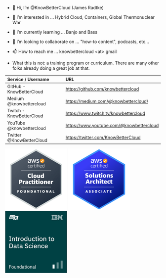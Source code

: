 - 👋 Hi, I’m @KnowBetterCloud (James Radtke)
- 👀 I’m interested in ... Hybrid Cloud, Containers, Global Thermonuclear War 
- 🌱 I’m currently learning ... Banjo and Bass
- 💞️ I’m looking to collaborate on ... "how-to content", podcasts, etc...
- 📫 How to reach me ... knowbettercloud \<at> gmail

- What this is not: a training program or curriculum.   There are many other folks already doing a great job at that.

| Service / Username       | URL |
|:-------------------------|:----------------------------------------|
| GitHub - KnowBetterCloud | https://github.com/knowbettercloud 
| Medium @knowbettercloud  | https://medium.com/@knowbettercloud/ 
| Twitch - KnowBetterCloud | https://www.twitch.tv/knowbettercloud 
| YouTube @knowbettercloud | https://www.youtube.com/@knowbettercloud
| Twitter @KnowBetterCloud | https://twitter.com/KnowBetterCloud 


![AWS Certified Cloud Practitioner](./images/aws-certified-cloud-practitioner-200x200.png)
![AWS Certified Solutions Architect Associate](./images/aws-certified-solutions-architect-associate-200x200.png)
![IBM (edX) Intro to Data Science](./images/IBM_edX-introduction-to-data-science-200x200.png)


<!---
KnowBetterCloud/KnowBetterCloud is a ✨ special ✨ repository because its `README.md` (this file) appears on your GitHub profile.
You can click the Preview link to take a look at your changes.
--->
